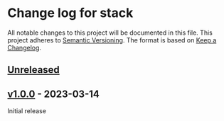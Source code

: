 # Change log for stack
All notable changes to this project will be documented in this file.
This project adheres to [Semantic Versioning].
The format is based on [Keep a Changelog].
	
## [Unreleased]

## [v1.0.0] - 2023-03-14
Initial release

[Semantic Versioning]: http://semver.org
[Keep a Changelog]: http://keepachangelog.com
[Unreleased]: https://github.com/github.com/philhanna/stack/compare/v1.0.0..HEAD
[v1.0.0]: https://github.com/github.com/philhanna/stack/compare/551d347..v1.0.0
